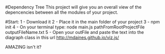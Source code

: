 #Dependency Tree
This project will give you an overall view of the depencencies between all the modules of your project.

#Start:
1 - Download it
2 - Place it in the main folder of your project
3 - npm init
4 - On your terminal type: node main.js pathFromRootProjectFile outputFileName.txt
5 - Open your outFile and paste the text into the diagraph class in this url http://mdaines.github.io/viz.js/

AMAZING isn't it?